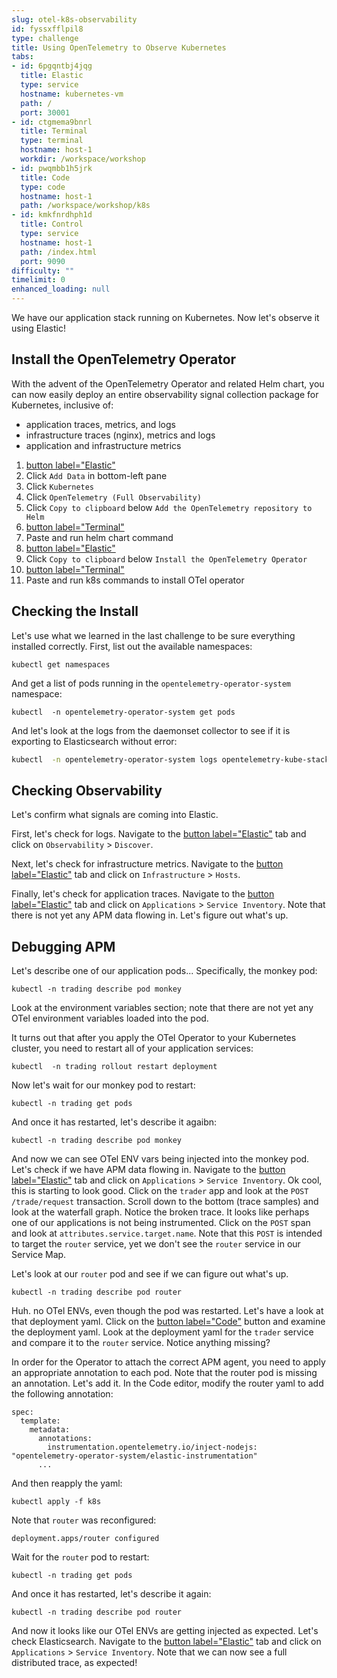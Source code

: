 ```yaml
---
slug: otel-k8s-observability
id: fyssxfflpil8
type: challenge
title: Using OpenTelemetry to Observe Kubernetes
tabs:
- id: 6pgqntbj4jqg
  title: Elastic
  type: service
  hostname: kubernetes-vm
  path: /
  port: 30001
- id: ctgmema9bnrl
  title: Terminal
  type: terminal
  hostname: host-1
  workdir: /workspace/workshop
- id: pwqmbb1h5jrk
  title: Code
  type: code
  hostname: host-1
  path: /workspace/workshop/k8s
- id: kmkfnrdhph1d
  title: Control
  type: service
  hostname: host-1
  path: /index.html
  port: 9090
difficulty: ""
timelimit: 0
enhanced_loading: null
---
```

We have our application stack running on Kubernetes. Now let's observe it using Elastic!

## Install the OpenTelemetry Operator

With the advent of the OpenTelemetry Operator and related Helm chart, you can now easily deploy an entire observability signal collection package for Kubernetes, inclusive of:
* application traces, metrics, and logs
* infrastructure traces (nginx), metrics and logs
* application and infrastructure metrics

1. [button label="Elastic"](tab-0)
2. Click `Add Data` in bottom-left pane
3. Click `Kubernetes`
4. Click `OpenTelemetry (Full Observability)`
6. Click `Copy to clipboard` below `Add the OpenTelemetry repository to Helm`
7. [button label="Terminal"](tab-1)
8. Paste and run helm chart command
9. [button label="Elastic"](tab-0)
10. Click `Copy to clipboard` below `Install the OpenTelemetry Operator`
11. [button label="Terminal"](tab-1)
12. Paste and run k8s commands to install OTel operator

## Checking the Install

Let's use what we learned in the last challenge to be sure everything installed correctly. First, list out the available namespaces:
```bash,run
kubectl get namespaces
````
And get a list of pods running in the `opentelemetry-operator-system` namespace:
```bash,run
kubectl  -n opentelemetry-operator-system get pods
````

And let's look at the logs from the daemonset collector to see if it is exporting to Elasticsearch without error:
```bash
kubectl  -n opentelemetry-operator-system logs opentelemetry-kube-stack-gateway-collector-<xxxxxxxxxx-xxxxx>
````

## Checking Observability

Let's confirm what signals are coming into Elastic.

First, let's check for logs. Navigate to the [button label="Elastic"](tab-0) tab and click on `Observability` > `Discover`.

Next, let's check for infrastructure metrics. Navigate to the [button label="Elastic"](tab-0) tab and click on `Infrastructure` > `Hosts`.

Finally, let's check for application traces. Navigate to the [button label="Elastic"](tab-0) tab and click on `Applications` > `Service Inventory`. Note that there is not yet any APM data flowing in. Let's figure out what's up.

## Debugging APM

Let's describe one of our application pods... Specifically, the monkey pod:
```bash,run
kubectl -n trading describe pod monkey
````
Look at the environment variables section; note that there are not yet any OTel environment variables loaded into the pod.

It turns out that after you apply the OTel Operator to your Kubernetes cluster, you need to restart all of your application services:
```bash,run
kubectl  -n trading rollout restart deployment
````

Now let's wait for our monkey pod to restart:
```bash,run
kubectl -n trading get pods
````

And once it has restarted, let's describe it agaibn:
```bash,run
kubectl -n trading describe pod monkey
````

And now we can see OTel ENV vars being injected into the monkey pod. Let's check if we have APM data flowing in. Navigate to the [button label="Elastic"](tab-0) tab and click on `Applications` > `Service Inventory`. Ok cool, this is starting to look good. Click on the `trader` app and look at the `POST /trade/request` transaction. Scroll down to the bottom (trace samples) and look at the waterfall graph. Notice the broken trace. It looks like perhaps one of our applications is not being instrumented. Click on the `POST` span and look at `attributes.service.target.name`. Note that this `POST` is intended to target the `router` service, yet we don't see the `router` service in our Service Map.

Let's look at our `router` pod and see if we can figure out what's up.
```bash,run
kubectl -n trading describe pod router
````

Huh. no OTel ENVs, even though the pod was restarted. Let's have a look at that deployment yaml. Click on the [button label="Code"](tab-2) button and examine the deployment yaml. Look at the deployment yaml for the `trader` service and compare it to the `router` service. Notice anything missing?

In order for the Operator to attach the correct APM agent, you need to apply an appropriate annotation to each pod. Note that the router pod is missing an annotation. Let's add it. In the Code editor, modify the router yaml to add the following annotation:

```
spec:
  template:
    metadata:
      annotations:
        instrumentation.opentelemetry.io/inject-nodejs: "opentelemetry-operator-system/elastic-instrumentation"
      ...
```
And then reapply the yaml:
```bash,run
kubectl apply -f k8s
```

Note that `router` was reconfigured:
```
deployment.apps/router configured
```

Wait for the `router` pod to restart:
```bash,run
kubectl -n trading get pods
````

And once it has restarted, let's describe it again:
```bash,run
kubectl -n trading describe pod router
````

And now it looks like our OTel ENVs are getting injected as expected. Let's check Elasticsearch. Navigate to the [button label="Elastic"](tab-0) tab and click on `Applications` > `Service Inventory`. Note that we can now see a full distributed trace, as expected!


